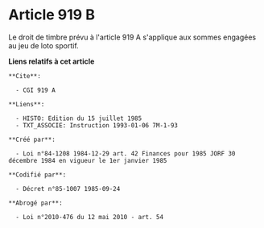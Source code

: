 # Article 919 B

Le droit de timbre prévu à l'article 919 A s'applique aux sommes engagées au jeu de loto sportif.

**Liens relatifs à cet article**

	**Cite**:

	  - CGI 919 A

	**Liens**:

	  - HISTO: Edition du 15 juillet 1985
	  - TXT_ASSOCIE: Instruction 1993-01-06 7M-1-93

	**Créé par**:

	  - Loi n°84-1208 1984-12-29 art. 42 Finances pour 1985 JORF 30 décembre 1984 en vigueur le 1er janvier 1985

	**Codifié par**:

	  - Décret n°85-1007 1985-09-24

	**Abrogé par**:

	  - Loi n°2010-476 du 12 mai 2010 - art. 54
